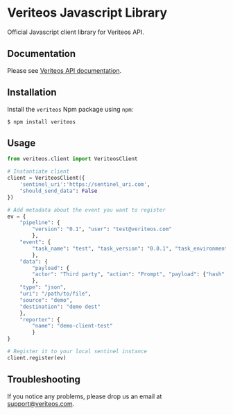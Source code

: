 # Veriteos Javascript Library

Official Javascript client library for Veriteos API.

## Documentation

Please see [Veriteos API documentation](https://docs-api.veriteos.com/?python).

## Installation

Install the `veriteos` Npm package using `npm`:

```
$ npm install veriteos
```

## Usage

```python
from veriteos.client import VeriteosClient

# Instantiate client
client = VeriteosClient({
    'sentinel_uri':'https://sentinel_uri.com',
    "should_send_data": False
})

# Add metadata about the event you want to register
ev = {
    "pipeline": {
        "version": "0.1", "user": "test@veriteos.com"
        },
    "event": {
        "task_name": "test", "task_version": "0.0.1", "task_environment": "dev"
        },
    "data": {
        "payload": {
        "actor": "Third party", "action": "Prompt", "payload": {"hash": "e0031dd346a21d128fe89f2218ac133c"}
        },
    "type": "json",
    "uri": "/path/to/file",
    "source": "demo",
    "destination": "demo dest"
    },
    "reporter": {
        "name": "demo-client-test"
        }
}

# Register it to your local sentinel instance
client.register(ev)

```

## Troubleshooting

If you notice any problems, please drop us an email at [support@veriteos.com](mailto:support@veriteos.com).
